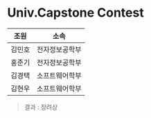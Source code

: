 # Univ.Capstone Contest

|조원|소속|
|:--:|:---:|
|김민호|전자정보공학부|
|홍준기|전자정보공학부|
|김경택|소프트웨어학부|
|김현우|소프트웨어학부|

> 결과 : 장려상
